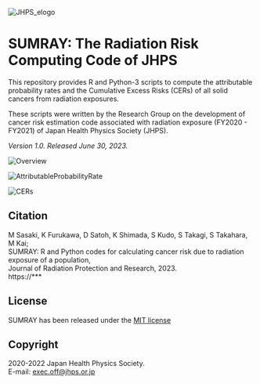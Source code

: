 ![JHPS_elogo](https://github.com/JapanHealthPhysicsSociety/SUMRAY/assets/100466085/aded1f39-1b04-4876-a8ca-377a3927e815)

# **SUMRAY: The Radiation Risk Computing Code of JHPS**
This repository provides R and Python-3 scripts to compute the attributable probability rates and the Cumulative Excess Risks (CERs) of all solid cancers from radiation exposures.

These scripts were written by the Research Group on the development of cancer risk estimation code associated with radiation exposure (FY2020 - FY2021) of Japan Health Physics Society (JHPS).

*Version 1.0. Released June 30, 2023.*

![Overview](https://github.com/JapanHealthPhysicsSociety/SUMRAY/assets/100466085/07c4764c-1231-4345-b058-02aae5008011)

![AttributableProbabilityRate](https://github.com/JapanHealthPhysicsSociety/SUMRAY/assets/100466085/f413c30c-34dd-4762-9245-f3305e66112d)

![CERs](https://github.com/JapanHealthPhysicsSociety/SUMRAY/assets/100466085/f5030921-2c83-4e4c-a4e6-743233c234c0)

## Citation
M Sasaki, K Furukawa, D Satoh, K Shimada, S Kudo, S Takagi, S Takahara, M Kai;  
SUMRAY: R and Python codes for calculating cancer risk due to radiation exposure of a population,  
Journal of Radiation Protection and Research, 2023.  
https://***

## License
SUMRAY has been released under the [MIT license](https://github.com/JapanHealthPhysicsSociety/SUMRAY/blob/main/LICENSE.md)

## Copyright
2020-2022 Japan Health Physics Society.  
E-mail: exec.off@jhps.or.jp
